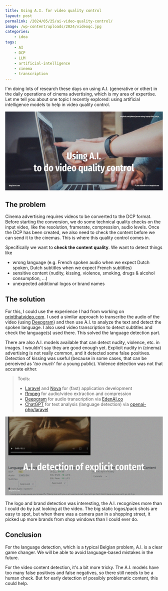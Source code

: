 ```yaml
---
title: Using A.I. for video quality control
layout: post
permalink: /2024/05/25/ai-video-quality-control/
image: /wp-content/uploads/2024/videoqc.jpg
categories:
    - idea
tags:
    - AI
    - DCP
    - LLM
    - artificial-intelligence
    - cinema
    - transcription
---
```

I'm doing lots of research these days on using A.I. (generative or other) in the daily operations of cinema advertising, which is my area of expertise.
Let me tell you about one topic I recently explored: using artificial intelligence models to help in video quality control.

![](/wp-content/uploads/2024/videoqc.jpg)

## The problem

Cinema advertising requires videos to be converted to the DCP format. Before starting the conversion, we do some technical quality checks on the input video, like the resolution, framerate, compression, audio levels. Once the DCP has been created, we also need to check the content before we can send it to the cinemas. This is where this quality control comes in.

Specifically we want to **check the content quality**. We want to detect things like

* wrong language (e.g. French spoken audio when we expect Dutch spoken, Dutch subtitles when we expect French subtitles)
* sensitive content (nudity, kissing, violence, smoking, drugs & alcohol consumption, ...)
* unexpected additional logos or brand names

## The solution

For this, I could use the experience I had from working on [printthatvideo.com](/2023/12/01/printthatvideo/). I used a similar approach to transcribe the audio of the video (using [Deepgram](https://deepgram.com/)) and then use A.I. to analyze the text and detect the spoken language. I also used video transcription to detect subtitles and check the language(s) used there. This solved the language detection part.

There are also A.I. models available that can detect nudity, violence, etc. in images. I wouldn't say they are good enough yet. Explicit nudity in (cinema) advertising is not really common, and it detected some false positives. Detection of kissing was useful (because in some cases, that can be perceived as '_too much_' for a young public). Violence detection was not that accurate either.

> Tools:
> * [Laravel](https://laravel.com/) and [Nova](https://nova.laravel.com/) for (fast) application development
> * [ffmpeg](https://ffmpeg.org/) for audio/video extraction and compression
> * [Deepgram](https://deepgram.com/) for audio transcription via [EdenAI.co](https://www.edenai.co/)
> * [ChatGPT](https://openai.com/chatgpt/) for text analysis (language detection) via [openai-php/laravel](https://github.com/openai-php/laravel)

![](/wp-content/uploads/2024/file.spottixa.d6426e.jpg)

The logo and brand detection was interesting, the A.I. recognizes more than I could do by just looking at the video. The big static logos/pack shots are easy to spot, but when there was a camera pan in a shopping street, it picked up more brands from shop windows than I could ever do.

## Conclusion

For the language detection, which is a typical Belgian problem, A.I. is a clear game changer. We will be able to avoid language-based mistakes in the future. 

For the video content detection, it's a bit more tricky. The A.I. models have too many false positives and false negatives, so there still needs to be a human check. But for early detection of possibly problematic content, this could help.